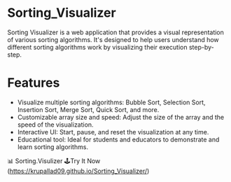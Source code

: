 # Sorting_Visualizer
Sorting Visualizer is a web application that provides a visual representation of various sorting algorithms. It's designed to help users understand how different sorting algorithms work by visualizing their execution step-by-step.

# Features
* Visualize multiple sorting algorithms: Bubble Sort, Selection Sort, Insertion Sort, Merge Sort, Quick Sort, and more.
* Customizable array size and speed: Adjust the size of the array and the speed of the visualization.
* Interactive UI: Start, pause, and reset the visualization at any time.
* Educational tool: Ideal for students and educators to demonstrate and learn sorting algorithms.

📊 Sorting.Visulizer 🕹Try It Now (https://krupallad09.github.io/Sorting_Visualizer/)
